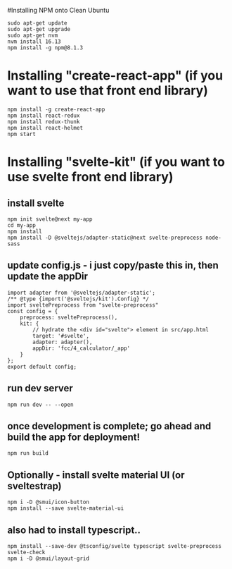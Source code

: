
#Installing NPM onto Clean Ubuntu

```
sudo apt-get update
sudo apt-get upgrade
sudo apt-get nvm
nvm install 16.13
npm install -g npm@8.1.3
```

# Installing "create-react-app" (if you want to use that front end library)
```
npm install -g create-react-app
npm install react-redux
npm install redux-thunk
npm install react-helmet
npm start
```
# Installing "svelte-kit" (if you want to use svelte front end library)
## install svelte
```
npm init svelte@next my-app
cd my-app
npm install
npm install -D @sveltejs/adapter-static@next svelte-preprocess node-sass
```

## update  config.js - i just copy/paste this in, then update the appDir
```
import adapter from '@sveltejs/adapter-static';
/** @type {import('@sveltejs/kit').Config} */
import sveltePreprocess from "svelte-preprocess"
const config = {
	preprocess: sveltePreprocess(),
	kit: {
		// hydrate the <div id="svelte"> element in src/app.html
		target: '#svelte',
		adapter: adapter(),
		appDir: 'fcc/4_calculator/_app'
	}
};
export default config;
```
## run dev server
```
npm run dev -- --open
```

## once development is complete; go ahead and build the app for deployment!
```
npm run build
```

## Optionally - install svelte material UI (or sveltestrap)
```
npm i -D @smui/icon-button
npm install --save svelte-material-ui
```
## also had to install typescript..
```
npm install --save-dev @tsconfig/svelte typescript svelte-preprocess svelte-check
npm i -D @smui/layout-grid
```
